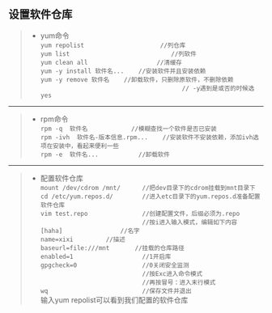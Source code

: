 ## 设置软件仓库
>- yum命令  
>`yum repolist                     //列仓库`  
>`yum list                            //列软件`  
>`yum clean all                   //清缓存`  
>`yum -y install 软件名...    //安装软件并且安装依赖`  
>`yum -y remove 软件名    //卸载软件，只删除原软件，不删除依赖`   
>`                                       // -y遇到是或否的时候选yes`   

---

>- rpm命令  
>`rpm -q  软件名            //模糊查找一个软件是否已安装`  
>`rpm -ivh  软件名-版本信息.rpm...    //安装软件不安装依赖，添加ivh选项在安装中，看起来便利一些`  
>`rpm -e  软件名...           //卸载软件`  

---

>- 配置软件仓库  
>`mount /dev/cdrom /mnt/      //把dev目录下的cdrom挂载到mnt目录下`  
>`cd /etc/yum.repos.d/        //进入etc目录下的yum.repos.d准备配置软件仓库`  
>`vim test.repo               //创建配置文件，后缀必须为.repo`  
>`                            //按i进入输入模式，编辑如下内容`  
>`[haha]			    //名字`  
>`name=xixi		    //描述`  
>`baseurl=file:///mnt	    //挂载的仓库路径`  
>`enabled=1                   //1开启库`  
>`gpgcheck=0                  //0关闭安全监测`  
>`                            //按Exc进入命令模式`  
>`                            //再按冒号：进入末行模式`  
>`wq                          //保存文件并退出`  
>输入yum repolist可以看到我们配置的软件仓库
